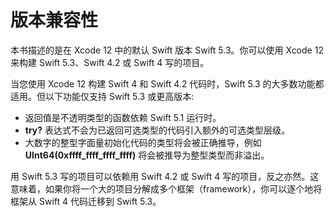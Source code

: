 # 版本兼容性

本书描述的是在 Xcode 12 中的默认 Swift 版本 Swift 5.3。你可以使用 Xcode 12 来构建 Swift 5.3、Swift 4.2 或 Swift 4 写的项目。

当您使用 Xcode 12 构建 Swift 4 和 Swift 4.2 代码时，Swift 5.3 的大多数功能都适用。但以下功能仅支持 Swift 5.3 或更高版本:

* 返回值是不透明类型的函数依赖 Swift 5.1 运行时。
* **try?** 表达式不会为已返回可选类型的代码引入额外的可选类型层级。
* 大数字的整型字面量初始化代码的类型将会被正确推导，例如 **UInt64(0xffff_ffff_ffff_ffff)** 将会被推导为整型类型而非溢出。

用 Swift 5.3 写的项目可以依赖用 Swift 4.2 或 Swift 4 写的项目，反之亦然。这意味着，如果你将一个大的项目分解成多个框架（framework），你可以逐个地将框架从 Swift 4 代码迁移到 Swift 5.3。
